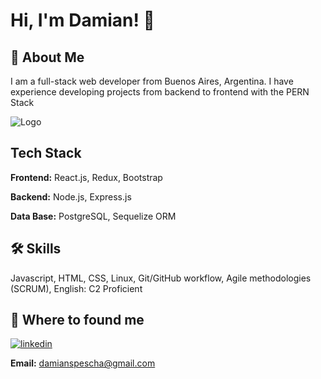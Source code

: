 
# Hi, I'm Damian! 👋

  
## 🚀 About Me
I am a full-stack web developer from Buenos Aires, Argentina.
I have experience developing projects from backend to frontend with the PERN Stack

  
![Logo](https://camo.githubusercontent.com/bb27b9c1df90df738e91a54665d3adb08f60583fad2f266ffbde14508e6dc918/68747470733a2f2f692e70696e696d672e636f6d2f6f726967696e616c732f65342f32362f37302f65343236373032656466383734623138316163656431653266613563366364652e676966)

    
## Tech Stack

**Frontend:** React.js, Redux, Bootstrap

**Backend:** Node.js, Express.js

**Data Base:** PostgreSQL, Sequelize ORM
## 🛠 Skills
Javascript, HTML, CSS, Linux, Git/GitHub workflow, Agile methodologies (SCRUM), English: C2 Proficient
  
## 🔗 Where to found me

[![linkedin](https://img.shields.io/badge/linkedin-0A66C2?style=for-the-badge&logo=linkedin&logoColor=white)](https://www.linkedin.com/in/damian-spescha-8a9251217/)

**Email:** damianspescha@gmail.com

  
